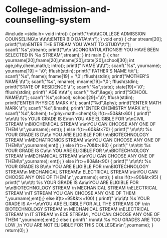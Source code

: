 # College-admission-and-counselling-system
 
#include <stdio.h>
void intro()
{ 
 printf("\n\t\t\tCOLLEGE ADMISSION COUNSELING\n \t\t\t\tENTER BIO DATA\n\n");
}
void ent()
{ 
 char stream[20];
printf("\n\nENTER THE STREAM YOU WANT TO STUDY\t\t");
scanf("%s",stream);
printf("\n\n \tCONGRATULATIONS!!! YOU HAVE BEEN SELECTED IN %s STREAM",stream);
}
int main () 
 {
 char yourname[20],fname[20],mname[20],state[20],school[30];
 int age,phy,chem,math,t;
 intro();
 printf(" NAME \t\t\t");
 scanf("%s", yourname);
 yourname[19] = '\0';
 fflush(stdin);
 printf(" FATHER'S NAME \t\t");
 scanf("%s", fname);
 fname[19] = '\0';
 fflush(stdin);
 printf("MOTHER'S NAME \t\t");
 scanf("%s", mname);
 mname[19]='\0';
 fflush(stdin);
 printf("STATE OF RESIDENCE \t");
 scanf("%s",state);
 state[19]='\0';
 fflush(stdin); 
 printf(" AGE \t\t\t");
 scanf(" %d",&age);
 printf("SCHOOL NAME\t\t");
 scanf("%s",school);
 school[29]='\0';
 fflush(stdin);
 printf("ENTER PHYSICS MARK \t");
 scanf("%d",&phy);
 printf("ENTER MATH MARK \t");
 scanf("%d",&math);
 printf("ENTER CHEMISTRY MARK \t");
 scanf("%d",&chem);
 t=(phy+math+chem)/3;
 if(t>=50&&t<60)
 {
 printf(" \n\n\t\t %s YOUR GRADE IS E\n\n YOU ARE ELIGIBLE FOR \n\nCIVIL STREAM \nBIOCHEMICAL STREAM \n\nYOU CAN CHOOSE ANY ONE OF THEM \n",yourname);
 ent();
}
else if(t>=60&&t<70)
{
 printf(" \n\n\t\t %s YOUR GRADE IS D\n\n YOU ARE ELIGIBLE FOR \n\nBIOTECHNOLOGY STREAM \nMECHATRONICS STREAM \n\nYOU CAN CHOOSE ANY ONE OF 
THEM\n",yourname);ent() ;
}
 else if(t>=70&&t<80)
 {
 printf(" \n\n\t\t %s YOUR GRADE IS C\n\n YOU ARE ELIGIBLE FOR \n\nBIOTECHNOLOGY STREAM \nMECHANICAL STREAM \n\nYOU CAN CHOOSE ANY ONE OF THEM\n",yourname);
 ent();
}
 else if(t>=80&&t<90)
 {
 printf(" \n\n\t\t %s YOUR GRADE IS B\n\n YOU ARE ELIGIBLE FOR \n\nBIOTECHNOLOGY STREAM\n MECHANICAL STREAM\n ELECTRICAL STREAM \n\nYOU CAN CHOOSE ANY ONE OF THEM 
\n",yourname);
 ent();
}
else if(t>=90&&t<95)
{
 printf(" \n\n\t\t %s YOUR GRADE IS A\n\nYOU ARE ELIGIBLE FOR \n\nBIOTECHNOLOGY STREAM \n MECHANICAL STREAM \nELECTRICAL STREAM \nIT STREAM 
YOU CAN CHOOSE ANY ONE OF THEM ",yourname);ent();}
else if(t>=95&&t<=100)
 {
 printf(" \n\n\t\t %s YOUR GRADE IS A++\n\nYOU ARE ELIGIBLE FOR ALL THE STREAMS OF \n\n BIOTECHNOLOGY STREAM \n MECHANICAL STREAM \nELECTRICAL STREAM \n IT STREAM \n 
ECE STREAM , YOU CAN CHOOSE ANY ONE OF THEM ",yourname);ent();}
 else
 {
 printf(" \n\n\t\t %s YOU GRADES ARE TOO LOW ,\n YOU ARE NOT ELIGIBLE FOR THIS COLLEGE\n\n",yourname);
 }
 return(0);
}
